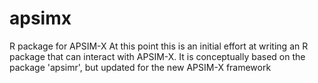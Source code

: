 # apsimx
R package for APSIM-X
At this point this is an initial effort at writing an R package that can interact with APSIM-X. It is conceptually based on the package 'apsimr', but updated for the new APSIM-X framework
